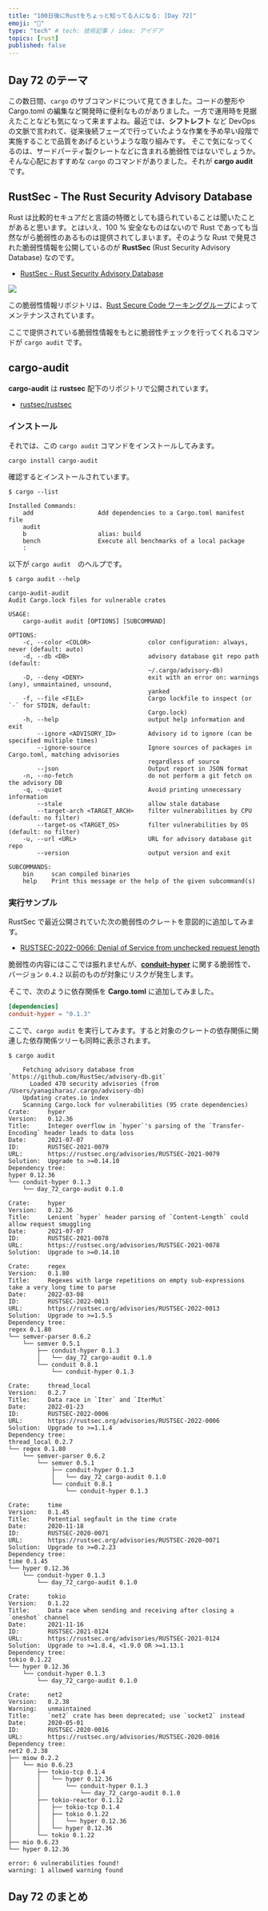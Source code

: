 ```yaml
---
title: "100日後にRustをちょっと知ってる人になる: [Day 72]"
emoji: "🦀"
type: "tech" # tech: 技術記事 / idea: アイデア
topics: [rust]
published: false
---
```

## Day 72 のテーマ

この数日間、`cargo` のサブコマンドについて見てきました。コードの整形や Cargo.toml の編集など開発時に便利なものがありました。一方で運用時を見据えたことなども気になって来ますよね。最近では、**シフトレフト** など DevOps の文脈で言われて、従来後続フェーズで行っていたような作業を予め早い段階で実施することで品質をあげるというような取り組みです。
そこで気になってくるのは、サードパーティ製クレートなどに含まれる脆弱性ではないでしょうか。そんな心配におすすめな `cargo` のコマンドがありました。それが **cargo audit** です。

## RustSec - The Rust Security Advisory Database

Rust は比較的セキュアだと言語の特徴としても語られていることは聞いたことがあると思います。とはいえ、100 % 安全なものはないので Rust であっても当然ながら脆弱性のあるものは提供されてしまいます。そのような Rust で発見された脆弱性情報を公開しているのが **RustSec** (Rust Security Advisory Database) なのです。

- [RustSec - Rust Security Advisory Database](https://rustsec.org/advisories/)

![](https://storage.googleapis.com/zenn-user-upload/80c77163f988-20221128.png)

この脆弱性情報リポジトリは、[Rust Secure Code ワーキンググループ](https://www.rust-lang.org/governance/wgs/wg-secure-code)によってメンテナンスされています。

ここで提供されている脆弱性情報をもとに脆弱性チェックを行ってくれるコマンドが `cargo audit` です。

## cargo-audit

**cargo-audit** は **rustsec** 配下のリポジトリで公開されています。

- [rustsec/rustsec](https://github.com/RustSec/rustsec/tree/main/cargo-audit#rustsec-cargo-audit)

### インストール

それでは、この `cargo audit` コマンドをインストールしてみます。

```shell
cargo install cargo-audit
```

確認するとインストールされています。

```shell
$ cargo --list

Installed Commands:
    add                  Add dependencies to a Cargo.toml manifest file
    audit
    b                    alias: build
    bench                Execute all benchmarks of a local package
    :
```

以下が `cargo audit`　のヘルプです。

```shell
$ cargo audit --help

cargo-audit-audit
Audit Cargo.lock files for vulnerable crates

USAGE:
    cargo-audit audit [OPTIONS] [SUBCOMMAND]

OPTIONS:
    -c, --color <COLOR>                color configuration: always, never (default: auto)
    -d, --db <DB>                      advisory database git repo path (default:
                                       ~/.cargo/advisory-db)
    -D, --deny <DENY>                  exit with an error on: warnings (any), unmaintained, unsound,
                                       yanked
    -f, --file <FILE>                  Cargo lockfile to inspect (or `-` for STDIN, default:
                                       Cargo.lock)
    -h, --help                         output help information and exit
        --ignore <ADVISORY_ID>         Advisory id to ignore (can be specified multiple times)
        --ignore-source                Ignore sources of packages in Cargo.toml, matching advisories
                                       regardless of source
        --json                         Output report in JSON format
    -n, --no-fetch                     do not perform a git fetch on the advisory DB
    -q, --quiet                        Avoid printing unnecessary information
        --stale                        allow stale database
        --target-arch <TARGET_ARCH>    filter vulnerabilities by CPU (default: no filter)
        --target-os <TARGET_OS>        filter vulnerabilities by OS (default: no filter)
    -u, --url <URL>                    URL for advisory database git repo
        --version                      output version and exit

SUBCOMMANDS:
    bin     scan compiled binaries
    help    Print this message or the help of the given subcommand(s)
```

### 実行サンプル

RustSec で最近公開されていた次の脆弱性のクレートを意図的に追加してみます。

- [RUSTSEC-2022-0066: Denial of Service from unchecked request length](https://rustsec.org/advisories/RUSTSEC-2022-0066.html)

脆弱性の内容にはここでは振れませんが、**[conduit-hyper](https://crates.io/crates/conduit-hyper)** に関する脆弱性で、バージョン `0.4.2` 以前のものが対象にリスクが発生します。

そこで、次のように依存関係を **Cargo.toml** に追加してみました。

```toml
[dependencies]
conduit-hyper = "0.1.3"
```

ここで、`cargo audit` を実行してみます。すると対象のクレートの依存関係に関連した依存関係ツリーも同時に表示されます。

```text
$ cargo audit

    Fetching advisory database from `https://github.com/RustSec/advisory-db.git`
      Loaded 470 security advisories (from /Users/yanagiharas/.cargo/advisory-db)
    Updating crates.io index
    Scanning Cargo.lock for vulnerabilities (95 crate dependencies)
Crate:     hyper
Version:   0.12.36
Title:     Integer overflow in `hyper`'s parsing of the `Transfer-Encoding` header leads to data loss
Date:      2021-07-07
ID:        RUSTSEC-2021-0079
URL:       https://rustsec.org/advisories/RUSTSEC-2021-0079
Solution:  Upgrade to >=0.14.10
Dependency tree:
hyper 0.12.36
└── conduit-hyper 0.1.3
    └── day_72_cargo-audit 0.1.0

Crate:     hyper
Version:   0.12.36
Title:     Lenient `hyper` header parsing of `Content-Length` could allow request smuggling
Date:      2021-07-07
ID:        RUSTSEC-2021-0078
URL:       https://rustsec.org/advisories/RUSTSEC-2021-0078
Solution:  Upgrade to >=0.14.10

Crate:     regex
Version:   0.1.80
Title:     Regexes with large repetitions on empty sub-expressions take a very long time to parse
Date:      2022-03-08
ID:        RUSTSEC-2022-0013
URL:       https://rustsec.org/advisories/RUSTSEC-2022-0013
Solution:  Upgrade to >=1.5.5
Dependency tree:
regex 0.1.80
└── semver-parser 0.6.2
    └── semver 0.5.1
        ├── conduit-hyper 0.1.3
        │   └── day_72_cargo-audit 0.1.0
        └── conduit 0.8.1
            └── conduit-hyper 0.1.3

Crate:     thread_local
Version:   0.2.7
Title:     Data race in `Iter` and `IterMut`
Date:      2022-01-23
ID:        RUSTSEC-2022-0006
URL:       https://rustsec.org/advisories/RUSTSEC-2022-0006
Solution:  Upgrade to >=1.1.4
Dependency tree:
thread_local 0.2.7
└── regex 0.1.80
    └── semver-parser 0.6.2
        └── semver 0.5.1
            ├── conduit-hyper 0.1.3
            │   └── day_72_cargo-audit 0.1.0
            └── conduit 0.8.1
                └── conduit-hyper 0.1.3

Crate:     time
Version:   0.1.45
Title:     Potential segfault in the time crate
Date:      2020-11-18
ID:        RUSTSEC-2020-0071
URL:       https://rustsec.org/advisories/RUSTSEC-2020-0071
Solution:  Upgrade to >=0.2.23
Dependency tree:
time 0.1.45
└── hyper 0.12.36
    └── conduit-hyper 0.1.3
        └── day_72_cargo-audit 0.1.0

Crate:     tokio
Version:   0.1.22
Title:     Data race when sending and receiving after closing a `oneshot` channel
Date:      2021-11-16
ID:        RUSTSEC-2021-0124
URL:       https://rustsec.org/advisories/RUSTSEC-2021-0124
Solution:  Upgrade to >=1.8.4, <1.9.0 OR >=1.13.1
Dependency tree:
tokio 0.1.22
└── hyper 0.12.36
    └── conduit-hyper 0.1.3
        └── day_72_cargo-audit 0.1.0

Crate:     net2
Version:   0.2.38
Warning:   unmaintained
Title:     `net2` crate has been deprecated; use `socket2` instead
Date:      2020-05-01
ID:        RUSTSEC-2020-0016
URL:       https://rustsec.org/advisories/RUSTSEC-2020-0016
Dependency tree:
net2 0.2.38
├── miow 0.2.2
│   └── mio 0.6.23
│       ├── tokio-tcp 0.1.4
│       │   └── hyper 0.12.36
│       │       └── conduit-hyper 0.1.3
│       │           └── day_72_cargo-audit 0.1.0
│       ├── tokio-reactor 0.1.12
│       │   ├── tokio-tcp 0.1.4
│       │   ├── tokio 0.1.22
│       │   │   └── hyper 0.12.36
│       │   └── hyper 0.12.36
│       └── tokio 0.1.22
├── mio 0.6.23
└── hyper 0.12.36

error: 6 vulnerabilities found!
warning: 1 allowed warning found
```

## Day 72 のまとめ
